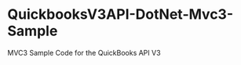 QuickbooksV3API-DotNet-Mvc3-Sample
==================================

MVC3 Sample Code for the QuickBooks API V3
